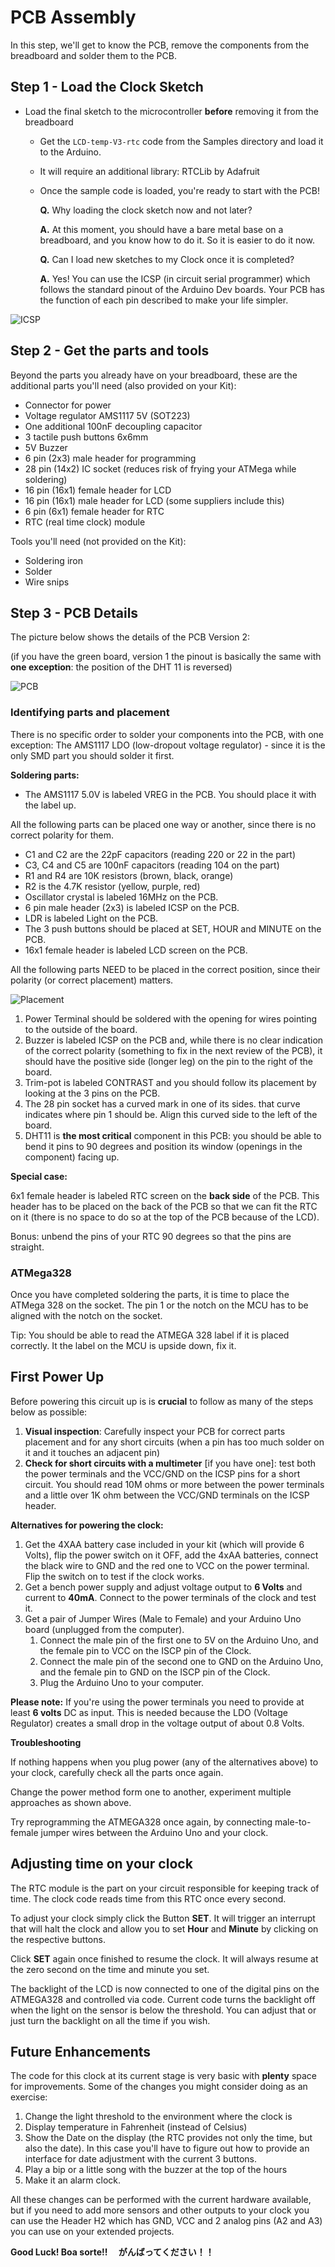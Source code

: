 # PCB Assembly

In this step, we'll get to know the PCB, remove the components from the breadboard and solder them to the PCB.

## Step 1 - Load the Clock Sketch

- Load the final sketch to the microcontroller **before** removing it from the breadboard
  - Get the `LCD-temp-V3-rtc` code from the Samples directory and load it to the Arduino.
  - It will require an additional library: RTCLib by Adafruit
  - Once the sample code is loaded, you're ready to start with the PCB!
  
    **Q.** Why loading the clock sketch now and not later?

    **A.** At this moment, you should have a bare metal base on a breadboard, and you know how to do it. So it is easier to do it now. 

    **Q.** Can I load new sketches to my Clock once it is completed?

    **A.** Yes! You can use the ICSP (in circuit serial programmer) which follows the standard pinout of the Arduino Dev boards. Your PCB has the function of each pin described to make your life simpler. 

![ICSP](../Images/icsp.png)

## Step 2 - Get the parts and tools

Beyond the parts you already have on your breadboard, these are the additional parts you'll need (also provided on your Kit):

  - Connector for power
  - Voltage regulator AMS1117 5V (SOT223)
  - One additional 100nF decoupling capacitor
  - 3 tactile push buttons 6x6mm
  - 5V Buzzer
  - 6 pin (2x3) male header for programming
  - 28 pin (14x2) IC socket (reduces risk of frying your ATMega while soldering)
  - 16 pin (16x1) female header for LCD
  - 16 pin (16x1) male header for LCD (some suppliers include this)
  - 6 pin (6x1) female header for RTC
  - RTC (real time clock) module

Tools you'll need (not provided on the Kit):

  - Soldering iron
  - Solder
  - Wire snips

## Step 3 - PCB Details

The picture below shows the details of the PCB Version 2: 

(if you have the green board, version 1 the pinout is basically the same with **one exception**: the position of the DHT 11 is reversed)  

![PCB](../Images/pcb-front-v2.png)

### Identifying parts and placement

There is no specific order to solder your components into the PCB, with one exception: The AMS1117 LDO (low-dropout voltage regulator) - since it is the only SMD part you should solder it first.

**Soldering parts:**

* The AMS1117 5.0V is labeled VREG in the PCB. You should place it with the label up.

All the following parts can be placed one way or another, since there is no correct polarity for them.

* C1 and C2 are the 22pF capacitors (reading 220 or 22 in the part)
* C3, C4 and C5 are 100nF capacitors (reading 104 on the part)
* R1 and R4 are 10K resistors (brown, black, orange)
* R2 is the 4.7K resistor (yellow, purple, red)
* Oscillator crystal is labeled 16MHz on the PCB.
* 6 pin male header (2x3) is labeled ICSP on the PCB.
* LDR is labeled Light on the PCB.
* The 3 push buttons should be placed at SET, HOUR and MINUTE on the PCB.
* 16x1 female header is labeled LCD screen on the PCB.

All the following parts NEED to be placed in the correct position, since their polarity (or correct placement) matters.

![Placement](../Images/parts-placement.png)

1. Power Terminal should be soldered with the opening for wires pointing to the outside of the board.
1. Buzzer is labeled ICSP on the PCB and, while there is no clear indication of the correct polarity (something to fix in the next review of the PCB), it should have the positive side (longer leg) on the pin to the right of the board.
1. Trim-pot is labeled CONTRAST and you should follow its placement by looking at the 3 pins on the PCB.
1. The 28 pin socket has a curved mark in one of its sides. that curve indicates where pin 1 should be. Align this curved side to the left of the board.
1. DHT11 is **the most critical** component in this PCB: you should be able to bend it pins to 90 degrees and position its window (openings in the component) facing up.

**Special case:**

6x1 female header is labeled RTC screen on the **back side** of the PCB. This header has to be placed on the back of the PCB so that we can fit the RTC on it (there is no space to do so at the top of the PCB because of the LCD).

Bonus: unbend the pins of your RTC 90 degrees so that the pins are straight.

### ATMega328

Once you have completed soldering the parts, it is time to place the ATMega 328 on the socket. The pin 1 or the notch on the MCU has to be aligned with the notch on the socket.

Tip: You should be able to read the ATMEGA 328 label if it is placed correctly. It the label on the MCU is upside down, fix it.

## First Power Up

Before powering this circuit up is is **crucial** to follow as many of the steps below as possible:

1. **Visual inspection**: Carefully inspect your PCB for correct parts placement and for any short circuits (when a pin has too much solder on it and it touches an adjacent pin)
1. **Check for short circuits with a multimeter** [if you have one]: test both the power terminals and the VCC/GND on the ICSP pins for a short circuit. You should read 10M ohms or more between the power terminals and a little over 1K ohm between the VCC/GND terminals on the ICSP header.

**Alternatives for powering the clock:**

1. Get the 4XAA battery case included in your kit (which will provide 6 Volts), flip the power switch on it OFF, add the 4xAA batteries, connect the black wire to GND and the red one to VCC on the power terminal. Flip the switch on to test if the clock works. 
1. Get a bench power supply and adjust voltage output to **6 Volts** and current to **40mA**. Connect to the power terminals of the clock and test it.
1. Get a pair of Jumper Wires (Male to Female) and your Arduino Uno board (unplugged from the computer).
    1. Connect the male pin of the first one to 5V on the Arduino Uno, and the female pin to VCC on the ISCP pin of the Clock. 
    1. Connect the male pin of the second one to GND on the Arduino Uno, and the female pin to GND on the ISCP pin of the Clock. 
    2. Plug the Arduino Uno to your computer.

**Please note:** If you're using the power terminals you need to provide at least **6 volts** DC as input. This is needed because the LDO (Voltage Regulator) creates a small drop in the voltage output of about 0.8 Volts.

**Troubleshooting**

If nothing happens when you plug power (any of the alternatives above) to your clock, carefully check all the parts once again.

Change the power method form one to another, experiment multiple approaches as shown above.

Try reprogramming the ATMEGA328 once again, by connecting male-to-female jumper wires between the Arduino Uno and your clock.

## Adjusting time on your clock

The RTC module is the part on your circuit responsible for keeping track of time. The clock code reads time from this RTC once every second.

To adjust your clock simply click the Button **SET**. It will trigger an interrupt that will halt the clock and allow you to set **Hour** and **Minute** by clicking on the respective buttons.

Click **SET** again once finished to resume the clock. It will always resume at the zero second on the time and minute you set. 

The backlight of the LCD is now connected to one of the digital pins on the ATMEGA328 and controlled via code. Current code turns the backlight off when the light on the sensor is below the threshold. You can adjust that or just turn the backlight on all the time if you wish.

## Future Enhancements 

The code for this clock at its current stage is very basic with **plenty** space for improvements. Some of the changes you might consider doing as an exercise:

1. Change the light threshold to the environment where the clock is
1. Display temperature in Fahrenheit (instead of Celsius)
1. Show the Date on the display (the RTC provides not only the time, but also the date). In this case you'll have to figure out how to provide an interface for date adjustment with the current 3 buttons.
1. Play a bip or a little song with the buzzer at the top of the hours
1. Make it an alarm clock. 

All these changes can be performed with the current hardware available, but if you need to add more sensors and other outputs to your clock you can use the Header H2 which has GND, VCC and 2 analog pins (A2 and A3) you can use on your extended projects.

**Good Luck!   Boa sorte!!　 がんばってください！！**
